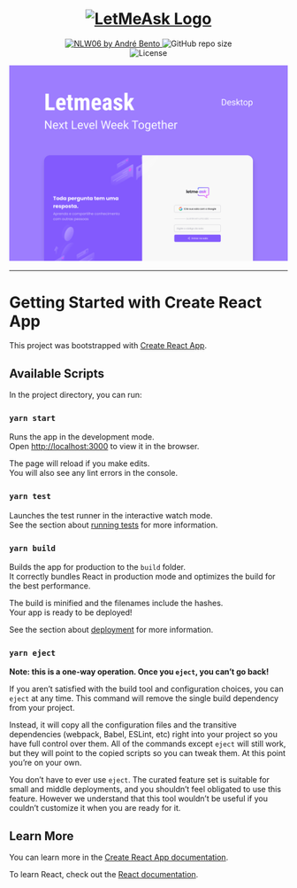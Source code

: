<h1 align="center">
  <a href="https://github.com/AndreBento/letmeask-nlw06">
    <img alt="LetMeAsk Logo" src=".github/logo.png" width="50%" />
  </a>
</h1>

<p align="center">
  <a href="https://github.com/AndreBento">
  <img alt="NLW06 by André Bento" src="https://img.shields.io/badge/-Github-5659EB?style=for-the-badge&link=https://github.com/AndreBento" />
  </a>
   <img alt="GitHub repo size" src="https://img.shields.io/github/repo-size/AndreBento/letmeask-nlw06?style=for-the-badge">
	<br />
  <img alt="License" src="https://img.shields.io/badge/license-MIT-5965e0?style=for-the-badge">
</p>
<p align="center">
    <img alt="LetMeAsk Logo" src=".github/thumbnail.svg?raw=true" />
</p>

---


# Getting Started with Create React App

This project was bootstrapped with [Create React App](https://github.com/facebook/create-react-app).

## Available Scripts

In the project directory, you can run:

### `yarn start`

Runs the app in the development mode.\
Open [http://localhost:3000](http://localhost:3000) to view it in the browser.

The page will reload if you make edits.\
You will also see any lint errors in the console.

### `yarn test`

Launches the test runner in the interactive watch mode.\
See the section about [running tests](https://facebook.github.io/create-react-app/docs/running-tests) for more information.

### `yarn build`

Builds the app for production to the `build` folder.\
It correctly bundles React in production mode and optimizes the build for the best performance.

The build is minified and the filenames include the hashes.\
Your app is ready to be deployed!

See the section about [deployment](https://facebook.github.io/create-react-app/docs/deployment) for more information.

### `yarn eject`

**Note: this is a one-way operation. Once you `eject`, you can’t go back!**

If you aren’t satisfied with the build tool and configuration choices, you can `eject` at any time. This command will remove the single build dependency from your project.

Instead, it will copy all the configuration files and the transitive dependencies (webpack, Babel, ESLint, etc) right into your project so you have full control over them. All of the commands except `eject` will still work, but they will point to the copied scripts so you can tweak them. At this point you’re on your own.

You don’t have to ever use `eject`. The curated feature set is suitable for small and middle deployments, and you shouldn’t feel obligated to use this feature. However we understand that this tool wouldn’t be useful if you couldn’t customize it when you are ready for it.

## Learn More

You can learn more in the [Create React App documentation](https://facebook.github.io/create-react-app/docs/getting-started).

To learn React, check out the [React documentation](https://reactjs.org/).
